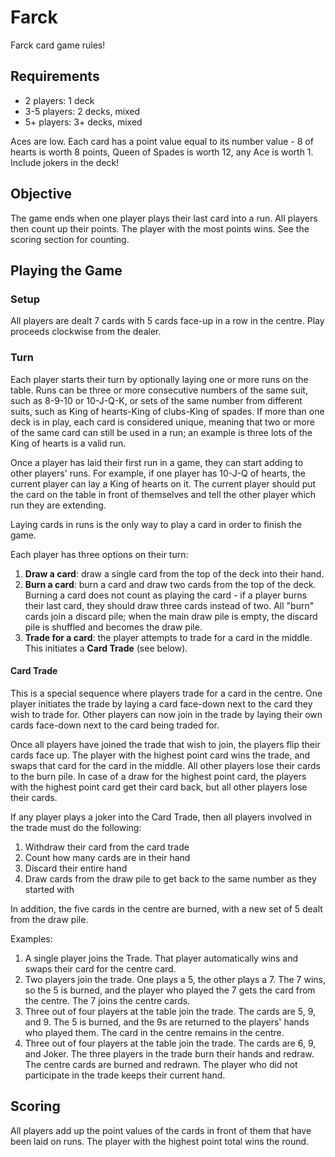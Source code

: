 # Farck
Farck card game rules!

## Requirements

- 2 players: 1 deck
- 3-5 players: 2 decks, mixed
- 5+ players: 3+ decks, mixed

Aces are low. Each card has a point value equal to its number value - 8 of hearts is worth 8 points, Queen of Spades is worth 12, any Ace is worth 1. Include jokers in the deck!

## Objective

The game ends when one player plays their last card into a run. All players then count up their points. The player with the most points wins. See the scoring section for counting.

## Playing the Game

### Setup

All players are dealt 7 cards with 5 cards face-up in a row in the centre. Play proceeds clockwise from the dealer.

### Turn

Each player starts their turn by optionally laying one or more runs on the table. Runs can be three or more consecutive numbers of the same suit, such as 8-9-10 or 10-J-Q-K, or sets of the same number from different suits, such as King of hearts-King of clubs-King of spades. If more than one deck is in play, each card is considered unique, meaning that two or more of the same card can still be used in a run; an example is three lots of the King of hearts is a valid run.

Once a player has laid their first run in a game, they can start adding to other players' runs. For example, if one player has 10-J-Q of hearts, the current player can lay a King of hearts on it. The current player should put the card on the table in front of themselves and tell the other player which run they are extending.

Laying cards in runs is the only way to play a card in order to finish the game.

Each player has three options on their turn:

1. **Draw a card**: draw a single card from the top of the deck into their hand.
2. **Burn a card**: burn a card and draw two cards from the top of the deck. Burning a card does not count as playing the card - if a player burns their last card, they should draw three cards instead of two. All "burn" cards join a discard pile; when the main draw pile is empty, the discard pile is shuffled and becomes the draw pile.
3. **Trade for a card**: the player attempts to trade for a card in the middle. This initiates a **Card Trade** (see below).

#### Card Trade

This is a special sequence where players trade for a card in the centre. One player initiates the trade by laying a card face-down next to the card they wish to trade for. Other players can now join in the trade by laying their own cards face-down next to the card being traded for.

Once all players have joined the trade that wish to join, the players flip their cards face up. The player with the highest point card wins the trade, and swaps that card for the card in the middle. All other players lose their cards to the burn pile. In case of a draw for the highest point card, the players with the highest point card get their card back, but all other players lose their cards.

If any player plays a joker into the Card Trade, then all players involved in the trade must do the following:
1. Withdraw their card from the card trade
2. Count how many cards are in their hand
3. Discard their entire hand
4. Draw cards from the draw pile to get back to the same number as they started with

In addition, the five cards in the centre are burned, with a new set of 5 dealt from the draw pile.

Examples:
1. A single player joins the Trade. That player automatically wins and swaps their card for the centre card.
2. Two players join the trade. One plays a 5, the other plays a 7. The 7 wins, so the 5 is burned, and the player who played the 7 gets the card from the centre. The 7 joins the centre cards.
3. Three out of four players at the table join the trade. The cards are 5, 9, and 9. The 5 is burned, and the 9s are returned to the players' hands who played them. The card in the centre remains in the centre.
4. Three out of four players at the table join the trade. The cards are 6, 9, and Joker. The three players in the trade burn their hands and redraw. The centre cards are burned and redrawn. The player who did not participate in the trade keeps their current hand.

## Scoring

All players add up the point values of the cards in front of them that have been laid on runs. The player with the highest point total wins the round.
